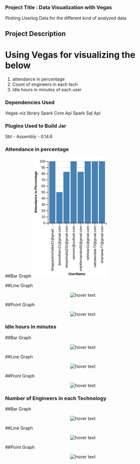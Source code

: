 ### Project Title : Data Visualization with Vegas
Plotting Userlog Data for the different kind of analyzed data

## Project Description
# Using Vegas for visualizing the below 
1. attendance in percentage
2. Count of engineers in each tech
3. Idle hours in minutes of each user

### Dependencies Used
Vegas-viz library
Spark Core Api
Spark Sql Api

### Plugins Used to Build Jar
Sbt - Assembly  - 0.14.6

### Attendance in percentage 
##Bar Graph
![Screenshot](https://github.com/cheluvesha/VEGAS/blob/main/charts/download.png)

##Line Graph
<p align="center">
  <img src="/home/cheluvesha/Downloads/download (1).png" width="350" title="hover text">
</p>

##Point Graph 
<p align="center">
  <img src="/home/cheluvesha/Downloads/download (2).png" width="350" title="hover text">
</p>

### Idle hours in minutes
##Bar Graph
<p align="center">
  <img src="/home/cheluvesha/Downloads/download (5).png" width="350" title="hover text">
</p>

##Line Graph
<p align="center">
  <img src="/home/cheluvesha/Downloads/download (4).png" width="350" title="hover text">
</p>

##Point Graph 
<p align="center">
  <img src="/home/cheluvesha/Downloads/download (3).png" width="350" title="hover text">
</p>

### Number of Engineers in each Technology
##Bar Graph
<p align="center">
  <img src="/home/cheluvesha/Downloads/download (7).png" width="350" title="hover text">
</p>

##Line Graph
<p align="center">
  <img src="/home/cheluvesha/Downloads/download (6).png" width="350" title="hover text">
</p>

##Point Graph 
<p align="center">
  <img src="/home/cheluvesha/Downloads/download (8).png" width="350" title="hover text">
</p>
